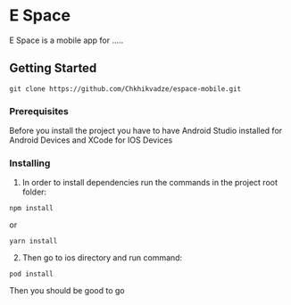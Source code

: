 # E Space

E Space is a mobile app for .....

## Getting Started

```
git clone https://github.com/Chkhikvadze/espace-mobile.git
```

### Prerequisites

Before you install the project you have to have Android Studio installed for Android Devices and XCode for IOS Devices

### Installing

1) In order to install dependencies run the commands in the project root folder:

```
npm install
```
or

```
yarn install
```


2) Then go to ios directory and run command:

```
pod install
```

Then you should be good to go